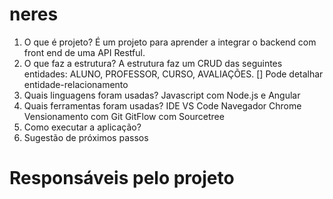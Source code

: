 # neres
1. O que é projeto?
É um projeto para aprender a integrar o backend com front end de uma API Restful.
2. O que faz a estrutura?
  A estrutura faz um CRUD das seguintes entidades: ALUNO, PROFESSOR, CURSO, AVALIAÇÕES.
  [] Pode detalhar entidade-relacionamento
4. Quais linguagens foram usadas?
  Javascript com Node.js e Angular
5. Quais  ferramentas foram usadas?
  IDE VS Code
  Navegador Chrome
  Vensionamento com Git
  GitFlow com Sourcetree
7. Como executar a aplicação?
8. Sugestão de próximos passos

# Responsáveis pelo projeto
